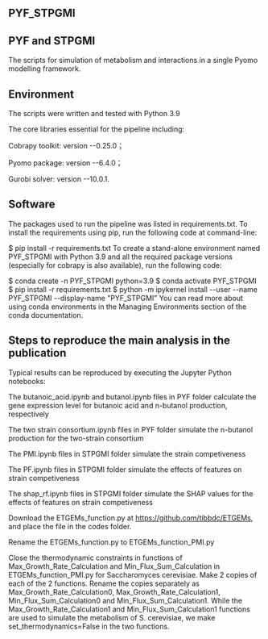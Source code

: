 ## PYF_STPGMI
## PYF and STPGMI
The scripts for simulation of metabolism and interactions in a single Pyomo modelling framework.

## Environment
The scripts were written and tested with Python 3.9

The core libraries essential for the pipeline including:

Cobrapy toolkit: version --0.25.0；

Pyomo package: version --6.4.0；

Gurobi solver: version --10.0.1.

## Software
The packages used to run the pipeline was listed in requirements.txt. To install the requirements using pip, run the following code at command-line:

$ pip install -r requirements.txt
To create a stand-alone environment named PYF_STPGMI with Python 3.9 and all the required package versions (especially for cobrapy is also available), run the following code:

$ conda create -n PYF_STPGMI python=3.9
$ conda activate PYF_STPGMI
$ pip install -r requirements.txt
$ python -m ipykernel install --user --name PYF_STPGMI --display-name "PYF_STPGMI"
You can read more about using conda environments in the Managing Environments section of the conda documentation.

## Steps to reproduce the main analysis in the publication
Typical results can be reproduced by executing the Jupyter Python notebooks:

The butanoic_acid.ipynb and butanol.ipynb files in PYF folder calculate the gene expression level for butanoic acid and n-butanol production, respectively

The two strain consortium.ipynb files in PYF folder simulate the n-butanol production for the two-strain consortium

The PMI.ipynb files in STPGMI folder simulate the strain competiveness

The PF.ipynb files in STPGMI folder simulate the effects of features on strain competiveness

The shap_rf.ipynb files  in STPGMI folder simulate the SHAP values for the effects of features on strain competiveness

Download the ETGEMs_function.py at https://github.com/tibbdc/ETGEMs, and place the file in the codes folder.

Rename the ETGEMs_function.py to ETGEMs_function_PMI.py

Close the thermodynamic constraints in functions of Max_Growth_Rate_Calculation and Min_Flux_Sum_Calculation in ETGEMs_function_PMI.py for Saccharomyces cerevisiae.
	Make 2 copies of each of the 2 functions.
	Rename the copies separately as Max_Growth_Rate_Calculation0, Max_Growth_Rate_Calculation1, Min_Flux_Sum_Calculation0 and Min_Flux_Sum_Calculation1.
	While the Max_Growth_Rate_Calculation1 and Min_Flux_Sum_Calculation1 functions are used to simulate the metabolism of S. cerevisiae, we make set_thermodynamics=False in the two functions.

